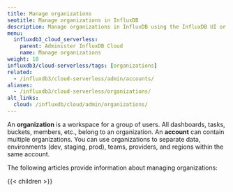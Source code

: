 ```yaml
---
title: Manage organizations
seotitle: Manage organizations in InfluxDB
description: Manage organizations in InfluxDB using the InfluxDB UI or the influx CLI.
menu:
  influxdb3_cloud_serverless:
    parent: Administer InfluxDB Cloud
    name: Manage organizations
weight: 10
influxdb3/cloud-serverless/tags: [organizations]
related:
  - /influxdb3/cloud-serverless/admin/accounts/
aliases:
  - /influxdb3/cloud-serverless/organizations/
alt_links:
  cloud: /influxdb/cloud/admin/organizations/
---
```


An **organization** is a workspace for a group of users.
All dashboards, tasks, buckets, members, etc., belong to an organization.
An **account** can contain multiple organizations.
You can use organizations to separate data, environments (dev, staging, prod), teams, providers, and regions within the same account.

The following articles provide information about managing organizations:

{{< children >}}
